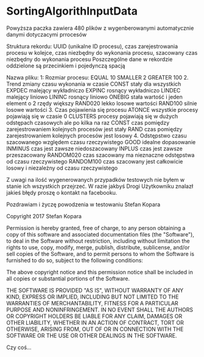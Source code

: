 # SortingAlgorithInputData
Powyższa paczka zawiera 480 plików z wygenberowanymi automatycznie danymi dotyczacymi prrocesów

Struktura rekordu:
UUID (unikalne ID procesu), czas zarejestrowania procesu w kolejce, czas niezbędny do wykonania procesu, szacowany czas niezbędny do wykonania procesu
Poszczególne dane w rekordzie oddzielone są przecinkiem i pojedynczą spacją

Nazwa pliku:
1: Rozmiar procesu:
	EQUAL		10
	SMALLER		2
	GREATER		100
2. Trend zmiany czasu wykonania w czasie
	CONST		stały dla wszystkich
	EXPDEC		malejący wykładniczo
	EXPINC		rosnący wykładniczo
	LINDEC		malejący liniowo
	LININC		rosnący liniowo
	ONEBIG		stała wartość i jeden element o 2 rzędy większy
	RAND020		lekko losowe wartości
	RAND100		silnie losowe wartości
3. Czas pojawienia się procesu
	ATONCE		wszystkie procesy pojawiają się w czasie 0
	CLUSTERS	procesy pojawiają się w dużych odstępach czasowych ale po kilka na raz
	CONST		czas pomiędzy zarejestrowaniem kolejnych procesów jest stały
	RAND		czas pomiędzy zarejestrowaniem kolejnych procesów jest losowy
4. Odstępstwo czasu szacowanego względem czasu rzeczywistego
	GOOD		idealne dopasowanie
	INMINUS		czas jest zawsze niedoszacowany
	INPLUS		czas jest zawsze przeszacowany
	RANDOM020	czas szacowany ma nieznaczne odstępstwa od czasu rzeczywistego
	RANDOM100	czas szacowany jest całkowicie losowy i niezależny od czasu rzeczywistego

Z uwagi na ilość wygenerowanych przypadków testowych nie byłem w stanie ich wszystkich przejrzeć. W razie jakbyś Drogi Użytkowniku znalazł jakieś błędy proszę o kontakt na facebooku.

Pozdrawiam i życzę powodzenia w testowaniu
	Stefan Kopara


Copyright 2017 Stefan Kopara

Permission is hereby granted, free of charge, to any person obtaining a copy of this software and associated documentation files (the "Software"), to deal in the Software without restriction, including without limitation the rights to use, copy, modify, merge, publish, distribute, sublicense, and/or sell copies of the Software, and to permit persons to whom the Software is furnished to do so, subject to the following conditions:

The above copyright notice and this permission notice shall be included in all copies or substantial portions of the Software.

THE SOFTWARE IS PROVIDED "AS IS", WITHOUT WARRANTY OF ANY KIND, EXPRESS OR IMPLIED, INCLUDING BUT NOT LIMITED TO THE WARRANTIES OF MERCHANTABILITY, FITNESS FOR A PARTICULAR PURPOSE AND NONINFRINGEMENT. IN NO EVENT SHALL THE AUTHORS OR COPYRIGHT HOLDERS BE LIABLE FOR ANY CLAIM, DAMAGES OR OTHER LIABILITY, WHETHER IN AN ACTION OF CONTRACT, TORT OR OTHERWISE, ARISING FROM, OUT OF OR IN CONNECTION WITH THE SOFTWARE OR THE USE OR OTHER DEALINGS IN THE SOFTWARE.


Czy coś...
